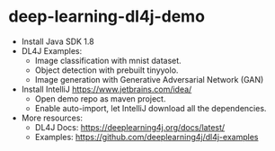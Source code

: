 # deep-learning-dl4j-demo

- Install Java SDK 1.8
- DL4J Examples:
  - Image classification with mnist dataset.
  - Object detection with prebuilt tinyyolo.
  - Image generation with Generative Adversarial Network (GAN)
- Install IntelliJ https://www.jetbrains.com/idea/
  - Open demo repo as maven project.
  - Enable auto-import, let IntelliJ download all the dependencies.
- More resources: 
  - DL4J Docs: https://deeplearning4j.org/docs/latest/
  - Examples: https://github.com/deeplearning4j/dl4j-examples

